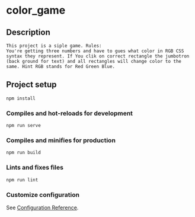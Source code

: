 # color_game

## Description
```
This project is a siple game. Rules:
You're getting three numbers and have to gues what color in RGB CSS syntax they represent. If You clik on correct rectangle the jumbotron (back ground for text) and all rectangles will change color to the same. Hint RGB stands for Red Green Blue.
```

## Project setup
```
npm install
```

### Compiles and hot-reloads for development
```
npm run serve
```

### Compiles and minifies for production
```
npm run build
```

### Lints and fixes files
```
npm run lint
```

### Customize configuration
See [Configuration Reference](https://cli.vuejs.org/config/).
